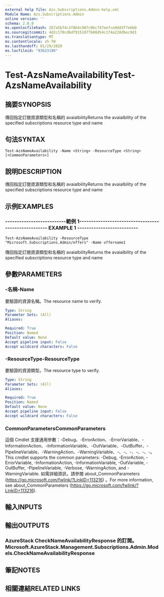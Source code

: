 ```yaml
---
external help file: Azs.Subscriptions.Admin-help.xml
Module Name: Azs.Subscriptions.Admin
online version: ''
schema: 2.0.0
ms.openlocfilehash: 267a5bf4c3f864c987c0bc747eefce9dd3ffe6b0
ms.sourcegitcommit: 4d2c178cd6df9151877b08d54c1f4a228dbec9d1
ms.translationtype: MT
ms.contentlocale: zh-TW
ms.lasthandoff: 01/29/2020
ms.locfileid: "93623190"
---
```

# <span data-ttu-id="6728c-101">Test-AzsNameAvailability</span><span class="sxs-lookup"><span data-stu-id="6728c-101">Test-AzsNameAvailability</span></span>

## <span data-ttu-id="6728c-102">摘要</span><span class="sxs-lookup"><span data-stu-id="6728c-102">SYNOPSIS</span></span>
<span data-ttu-id="6728c-103">傳回指定訂閱資源類型和名稱的 avaialbility</span><span class="sxs-lookup"><span data-stu-id="6728c-103">Returns the avaialbility of the specified subscriptions resource type and name</span></span>

## <span data-ttu-id="6728c-104">句法</span><span class="sxs-lookup"><span data-stu-id="6728c-104">SYNTAX</span></span>

```
Test-AzsNameAvailability -Name <String> -ResourceType <String> [<CommonParameters>]
```

## <span data-ttu-id="6728c-105">說明</span><span class="sxs-lookup"><span data-stu-id="6728c-105">DESCRIPTION</span></span>
<span data-ttu-id="6728c-106">傳回指定訂閱資源類型和名稱的 avaialbility</span><span class="sxs-lookup"><span data-stu-id="6728c-106">Returns the avaialbility of the specified subscriptions resource type and name</span></span>

## <span data-ttu-id="6728c-107">示例</span><span class="sxs-lookup"><span data-stu-id="6728c-107">EXAMPLES</span></span>

### <span data-ttu-id="6728c-108">--------------------------範例 1--------------------------</span><span class="sxs-lookup"><span data-stu-id="6728c-108">-------------------------- EXAMPLE 1 --------------------------</span></span>
```
Test-AzsNameAvailability -ResourceType "Microsoft.Subscriptions.Admin/offers" -Name offername1
```

<span data-ttu-id="6728c-109">傳回指定訂閱資源類型和名稱的 avaialbility</span><span class="sxs-lookup"><span data-stu-id="6728c-109">Returns the avaialbility of the specified subscriptions resource type and name</span></span>

## <span data-ttu-id="6728c-110">參數</span><span class="sxs-lookup"><span data-stu-id="6728c-110">PARAMETERS</span></span>

### <span data-ttu-id="6728c-111">-名稱</span><span class="sxs-lookup"><span data-stu-id="6728c-111">-Name</span></span>
<span data-ttu-id="6728c-112">要驗證的資源名稱。</span><span class="sxs-lookup"><span data-stu-id="6728c-112">The resource name to verify.</span></span>

```yaml
Type: String
Parameter Sets: (All)
Aliases: 

Required: True
Position: Named
Default value: None
Accept pipeline input: False
Accept wildcard characters: False
```

### <span data-ttu-id="6728c-113">-ResourceType</span><span class="sxs-lookup"><span data-stu-id="6728c-113">-ResourceType</span></span>
<span data-ttu-id="6728c-114">要驗證的資源類型。</span><span class="sxs-lookup"><span data-stu-id="6728c-114">The resource type to verify.</span></span>

```yaml
Type: String
Parameter Sets: (All)
Aliases: 

Required: True
Position: Named
Default value: None
Accept pipeline input: False
Accept wildcard characters: False
```

### <span data-ttu-id="6728c-115">CommonParameters</span><span class="sxs-lookup"><span data-stu-id="6728c-115">CommonParameters</span></span>
<span data-ttu-id="6728c-116">這個 Cmdlet 支援通用參數：-Debug、-ErrorAction、-ErrorVariable、-InformationAction、-InformationVariable、-OutVariable、-OutBuffer、-PipelineVariable、-WarningAction、-WarningVariable、-、-、-、-、-、-。</span><span class="sxs-lookup"><span data-stu-id="6728c-116">This cmdlet supports the common parameters: -Debug, -ErrorAction, -ErrorVariable, -InformationAction, -InformationVariable, -OutVariable, -OutBuffer, -PipelineVariable, -Verbose, -WarningAction, and -WarningVariable.</span></span> <span data-ttu-id="6728c-117">如需詳細資訊，請參閱 about_CommonParameters (https://go.microsoft.com/fwlink/?LinkID=113216) 。</span><span class="sxs-lookup"><span data-stu-id="6728c-117">For more information, see about_CommonParameters (https://go.microsoft.com/fwlink/?LinkID=113216).</span></span>

## <span data-ttu-id="6728c-118">輸入</span><span class="sxs-lookup"><span data-stu-id="6728c-118">INPUTS</span></span>

## <span data-ttu-id="6728c-119">輸出</span><span class="sxs-lookup"><span data-stu-id="6728c-119">OUTPUTS</span></span>

### <span data-ttu-id="6728c-120">AzureStack CheckNameAvailabilityResponse 的訂閱。</span><span class="sxs-lookup"><span data-stu-id="6728c-120">Microsoft.AzureStack.Management.Subscriptions.Admin.Models.CheckNameAvailabilityResponse</span></span>

## <span data-ttu-id="6728c-121">筆記</span><span class="sxs-lookup"><span data-stu-id="6728c-121">NOTES</span></span>

## <span data-ttu-id="6728c-122">相關連結</span><span class="sxs-lookup"><span data-stu-id="6728c-122">RELATED LINKS</span></span>

